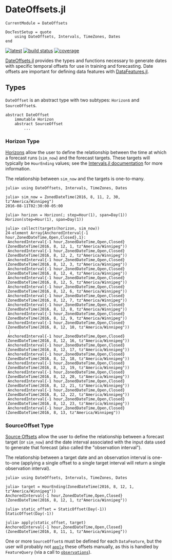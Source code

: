 # DateOffsets.jl

```@meta
CurrentModule = DateOffsets

DocTestSetup = quote
    using DateOffsets, Intervals, TimeZones, Dates
end
```

[![latest](https://img.shields.io/badge/docs-latest-blue.svg)](https://invenia.pages.invenia.ca/DateOffsets.jl/)
[![build status](https://gitlab.invenia.ca/invenia/DateOffsets.jl/badges/master/build.svg)](https://gitlab.invenia.ca/invenia/DateOffsets.jl/commits/master)
[![coverage](https://gitlab.invenia.ca/invenia/DateOffsets.jl/badges/master/coverage.svg)](https://gitlab.invenia.ca/invenia/DateOffsets.jl/commits/master)

[DateOffsets.jl](https://gitlab.invenia.ca/invenia/DateOffsets.jl) provides the types and
functions necessary to generate dates with specific temporal offsets for use in training
and forecasting. Date offsets are important for defining data features with
[DataFeatures.jl](https://gitlab.invenia.ca/invenia/DataFeatures.jl).

## Types

`DateOffset` is an abstract type with two subtypes: `Horizon`s and `SourceOffset`s.

```
abstract DateOffset
    immutable Horizon
    abstract SourceOffset
        ...
```

### Horizon Type

[Horizons](@ref) allow the user to define the relationship between the time at which a
forecast runs (`sim_now`) and the forecast targets. These targets will typically be
`HourEnding` values; see the [Intervals.jl documentation](https://invenia.github.io/Intervals.jl/latest/)
for more information.

The relationship between `sim_now` and the targets is one-to-many.

```jldoctest
julia> using DateOffsets, Intervals, TimeZones, Dates

julia> sim_now = ZonedDateTime(2016, 8, 11, 2, 30, tz"America/Winnipeg")
2016-08-11T02:30:00-05:00

julia> horizon = Horizon(; step=Hour(1), span=Day(1))
Horizon(step=Hour(1), span=Day(1))

julia> collect(targets(horizon, sim_now))
24-element Array{AnchoredInterval{-1 hour,ZonedDateTime,Open,Closed},1}:
 AnchoredInterval{-1 hour,ZonedDateTime,Open,Closed}(ZonedDateTime(2016, 8, 12, 1, tz"America/Winnipeg"))
 AnchoredInterval{-1 hour,ZonedDateTime,Open,Closed}(ZonedDateTime(2016, 8, 12, 2, tz"America/Winnipeg"))
 AnchoredInterval{-1 hour,ZonedDateTime,Open,Closed}(ZonedDateTime(2016, 8, 12, 3, tz"America/Winnipeg"))
 AnchoredInterval{-1 hour,ZonedDateTime,Open,Closed}(ZonedDateTime(2016, 8, 12, 4, tz"America/Winnipeg"))
 AnchoredInterval{-1 hour,ZonedDateTime,Open,Closed}(ZonedDateTime(2016, 8, 12, 5, tz"America/Winnipeg"))
 AnchoredInterval{-1 hour,ZonedDateTime,Open,Closed}(ZonedDateTime(2016, 8, 12, 6, tz"America/Winnipeg"))
 AnchoredInterval{-1 hour,ZonedDateTime,Open,Closed}(ZonedDateTime(2016, 8, 12, 7, tz"America/Winnipeg"))
 AnchoredInterval{-1 hour,ZonedDateTime,Open,Closed}(ZonedDateTime(2016, 8, 12, 8, tz"America/Winnipeg"))
 AnchoredInterval{-1 hour,ZonedDateTime,Open,Closed}(ZonedDateTime(2016, 8, 12, 9, tz"America/Winnipeg"))
 AnchoredInterval{-1 hour,ZonedDateTime,Open,Closed}(ZonedDateTime(2016, 8, 12, 10, tz"America/Winnipeg"))
 ⋮
 AnchoredInterval{-1 hour,ZonedDateTime,Open,Closed}(ZonedDateTime(2016, 8, 12, 16, tz"America/Winnipeg"))
 AnchoredInterval{-1 hour,ZonedDateTime,Open,Closed}(ZonedDateTime(2016, 8, 12, 17, tz"America/Winnipeg"))
 AnchoredInterval{-1 hour,ZonedDateTime,Open,Closed}(ZonedDateTime(2016, 8, 12, 18, tz"America/Winnipeg"))
 AnchoredInterval{-1 hour,ZonedDateTime,Open,Closed}(ZonedDateTime(2016, 8, 12, 19, tz"America/Winnipeg"))
 AnchoredInterval{-1 hour,ZonedDateTime,Open,Closed}(ZonedDateTime(2016, 8, 12, 20, tz"America/Winnipeg"))
 AnchoredInterval{-1 hour,ZonedDateTime,Open,Closed}(ZonedDateTime(2016, 8, 12, 21, tz"America/Winnipeg"))
 AnchoredInterval{-1 hour,ZonedDateTime,Open,Closed}(ZonedDateTime(2016, 8, 12, 22, tz"America/Winnipeg"))
 AnchoredInterval{-1 hour,ZonedDateTime,Open,Closed}(ZonedDateTime(2016, 8, 12, 23, tz"America/Winnipeg"))
 AnchoredInterval{-1 hour,ZonedDateTime,Open,Closed}(ZonedDateTime(2016, 8, 13, tz"America/Winnipeg"))
```

### SourceOffset Type

[Source Offsets](@ref) allow the user to define the relationship between a forecast
target (or `sim_now`) and the date interval associated with the input data used to
generate that forecast (also called the "observation interval").

The relationship between a target date and an observation interval is one-to-one (applying
a single offset to a single target interval will return a single observation interval).

```jldoctest
julia> using DateOffsets, Intervals, TimeZones, Dates

julia> target = HourEnding(ZonedDateTime(2016, 8, 12, 1, tz"America/Winnipeg"))
AnchoredInterval{-1 hour,ZonedDateTime,Open,Closed}(ZonedDateTime(2016, 8, 12, 1, tz"America/Winnipeg"))

julia> static_offset = StaticOffset(Day(-1))
StaticOffset(Day(-1))

julia> apply(static_offset, target)
AnchoredInterval{-1 hour,ZonedDateTime,Open,Closed}(ZonedDateTime(2016, 8, 11, 1, tz"America/Winnipeg"))
```

One or more `SourceOffset`s must be defined for each `DataFeature`, but the user will
probably not [`apply`](@ref) these offsets manually, as this is handled by `FeatureQuery`
(via a call to [`observations`](@ref)).
